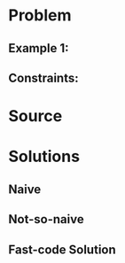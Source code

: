 # Problem

<!-- problem -->

## Example 1:

<!-- sample I/O -->

## Constraints:

<!-- constraints -->

# Source

<!-- source url -->

# Solutions

## Naive

<!-- acceptable naive solution, regardless of efficiency -->

## Not-so-naive

<!-- acceptable solution with improvement attempts -->

## Fast-code Solution

<!-- if possible solution that might be a one-liner -->
